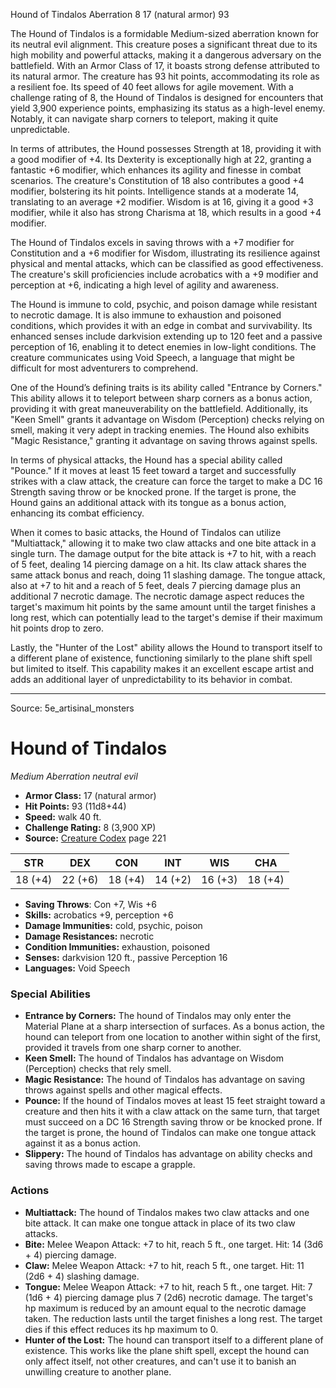 <MonsterName/>Hound of Tindalos</MonsterName>
<CreatureType/>Aberration</CreatureType>
<CR/>8</CR>
<AC/>17 (natural armor)</AC>
<HP/>93</HP>
<summary>The Hound of Tindalos is a formidable Medium-sized aberration known for its neutral evil alignment. This creature poses a significant threat due to its high mobility and powerful attacks, making it a dangerous adversary on the battlefield. With an Armor Class of 17, it boasts strong defense attributed to its natural armor. The creature has 93 hit points, accommodating its role as a resilient foe. Its speed of 40 feet allows for agile movement. With a challenge rating of 8, the Hound of Tindalos is designed for encounters that yield 3,900 experience points, emphasizing its status as a high-level enemy. Notably, it can navigate sharp corners to teleport, making it quite unpredictable.</summary>

<detail>

In terms of attributes, the Hound possesses Strength at 18, providing it with a good modifier of +4. Its Dexterity is exceptionally high at 22, granting a fantastic +6 modifier, which enhances its agility and finesse in combat scenarios. The creature's Constitution of 18 also contributes a good +4 modifier, bolstering its hit points. Intelligence stands at a moderate 14, translating to an average +2 modifier. Wisdom is at 16, giving it a good +3 modifier, while it also has strong Charisma at 18, which results in a good +4 modifier. 

The Hound of Tindalos excels in saving throws with a +7 modifier for Constitution and a +6 modifier for Wisdom, illustrating its resilience against physical and mental attacks, which can be classified as good effectiveness. The creature's skill proficiencies include acrobatics with a +9 modifier and perception at +6, indicating a high level of agility and awareness.

The Hound is immune to cold, psychic, and poison damage while resistant to necrotic damage. It is also immune to exhaustion and poisoned conditions, which provides it with an edge in combat and survivability. Its enhanced senses include darkvision extending up to 120 feet and a passive perception of 16, enabling it to detect enemies in low-light conditions. The creature communicates using Void Speech, a language that might be difficult for most adventurers to comprehend.

One of the Hound’s defining traits is its ability called "Entrance by Corners." This ability allows it to teleport between sharp corners as a bonus action, providing it with great maneuverability on the battlefield. Additionally, its "Keen Smell" grants it advantage on Wisdom (Perception) checks relying on smell, making it very adept in tracking enemies. The Hound also exhibits "Magic Resistance," granting it advantage on saving throws against spells.

In terms of physical attacks, the Hound has a special ability called "Pounce." If it moves at least 15 feet toward a target and successfully strikes with a claw attack, the creature can force the target to make a DC 16 Strength saving throw or be knocked prone. If the target is prone, the Hound gains an additional attack with its tongue as a bonus action, enhancing its combat efficiency.

When it comes to basic attacks, the Hound of Tindalos can utilize "Multiattack," allowing it to make two claw attacks and one bite attack in a single turn. The damage output for the bite attack is +7 to hit, with a reach of 5 feet, dealing 14 piercing damage on a hit. Its claw attack shares the same attack bonus and reach, doing 11 slashing damage. The tongue attack, also at +7 to hit and a reach of 5 feet, deals 7 piercing damage plus an additional 7 necrotic damage. The necrotic damage aspect reduces the target's maximum hit points by the same amount until the target finishes a long rest, which can potentially lead to the target's demise if their maximum hit points drop to zero.

Lastly, the "Hunter of the Lost" ability allows the Hound to transport itself to a different plane of existence, functioning similarly to the plane shift spell but limited to itself. This capability makes it an excellent escape artist and adds an additional layer of unpredictability to its behavior in combat.</detail>



---

Source: 5e_artisinal_monsters

# Hound of Tindalos

*Medium* *Aberration* *neutral evil*

- **Armor Class:** 17 (natural armor)
- **Hit Points:** 93 (11d8+44)
- **Speed:** walk 40 ft.
- **Challenge Rating:** 8 (3,900 XP)
- **Source:** [Creature Codex](https://koboldpress.com/kpstore/product/creature-codex-for-5th-edition-dnd) page 221

| STR | DEX | CON | INT | WIS | CHA |
| --- | --- | --- | --- | --- | --- |
| 18 (+4) | 22 (+6) | 18 (+4) | 14 (+2) | 16 (+3) | 18 (+4) |

- **Saving Throws**: Con +7, Wis +6
- **Skills:** acrobatics +9, perception +6
- **Damage Immunities:** cold, psychic, poison
- **Damage Resistances:** necrotic
- **Condition Immunities:** exhaustion, poisoned
- **Senses:** darkvision 120 ft., passive Perception 16
- **Languages:** Void Speech

### Special Abilities

- **Entrance by Corners:** The hound of Tindalos may only enter the Material Plane at a sharp intersection of surfaces. As a bonus action, the hound can teleport from one location to another within sight of the first, provided it travels from one sharp corner to another.
- **Keen Smell:** The hound of Tindalos has advantage on Wisdom (Perception) checks that rely smell.
- **Magic Resistance:** The hound of Tindalos has advantage on saving throws against spells and other magical effects.
- **Pounce:** If the hound of Tindalos moves at least 15 feet straight toward a creature and then hits it with a claw attack on the same turn, that target must succeed on a DC 16 Strength saving throw or be knocked prone. If the target is prone, the hound of Tindalos can make one tongue attack against it as a bonus action.
- **Slippery:** The hound of Tindalos has advantage on ability checks and saving throws made to escape a grapple.

### Actions

- **Multiattack:** The hound of Tindalos makes two claw attacks and one bite attack. It can make one tongue attack in place of its two claw attacks.
- **Bite:** Melee Weapon Attack: +7 to hit, reach 5 ft., one target. Hit: 14 (3d6 + 4) piercing damage.
- **Claw:** Melee Weapon Attack: +7 to hit, reach 5 ft., one target. Hit: 11 (2d6 + 4) slashing damage.
- **Tongue:** Melee Weapon Attack: +7 to hit, reach 5 ft., one target. Hit: 7 (1d6 + 4) piercing damage plus 7 (2d6) necrotic damage. The target's hp maximum is reduced by an amount equal to the necrotic damage taken. The reduction lasts until the target finishes a long rest. The target dies if this effect reduces its hp maximum to 0.
- **Hunter of the Lost:** The hound can transport itself to a different plane of existence. This works like the plane shift spell, except the hound can only affect itself, not other creatures, and can't use it to banish an unwilling creature to another plane.




